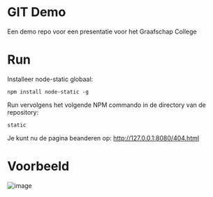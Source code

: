 # GIT Demo
Een demo repo voor een presentatie voor het Graafschap College 

# Run
Installeer node-static globaal:

``npm install node-static -g``

Run vervolgens het volgende NPM commando in de directory van de repository:

``static``

Je kunt nu de pagina beanderen op: http://127.0.0.1:8080/404.html

# Voorbeeld

![image](https://user-images.githubusercontent.com/13468638/156939054-8ff2be1c-7bac-4e46-aa2f-92fa48b7b74a.png)
